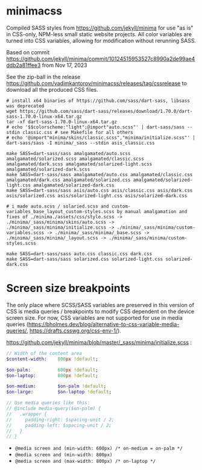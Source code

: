 # minimacss
Compiled SASS styles from https://github.com/jekyll/minima for use "as is" in CSS-only, NPM-less small static website projects. All color variables are turned into CSS variables, allowing for modification without rerunning SASS.

Based on commit https://github.com/jekyll/minima/commit/10124515953527c8990a2de99ae4ddb2a81ffee3 from Nov 17, 2023

See the zip-ball in the release https://github.com/vadimkantorov/minimacss/releases/tag/cssrelease to download all the produced CSS files.

```shell
# install x64 binaries of https://github.com/sass/dart-sass, libsass was deprecated
wget https://github.com/sass/dart-sass/releases/download/1.70.0/dart-sass-1.70.0-linux-x64.tar.gz
tar -xf dart-sass-1.70.0-linux-x64.tar.gz
# echo '$$colorscheme:"light";@import"auto.scss"' | dart-sass/sass --stdin classic.css # see Makefile for all others
# echo '@import"minima/skins/classic.scss","minima/initialize.scss"' | dart-sass/sass -I minima/_sass --stdin asis_classic.css

make SASS=dart-sass/sass amalgamated/auto.scss amalgamated/solarized.scss amalgamated/classic.scss amalgamated/dark.scss amalgamated/solarized-light.scss amalgamated/solarized-dark.scss
make SASS=dart-sass/sass amalgamated/auto.css amalgamated/classic.css amalgamated/dark.css amalgamated/solarized.css amalgamated/solarized-light.css amalgamated/solarized-dark.css
make SASS=dart-sass/sass asis/auto.css asis/classic.css asis/dark.css asis/solarized.css asis/solarized-light.css asis/solarized-dark.css

# i made auto.scss / solaried.scss and custom-variables_base_layout_custom-styles.scss by manual amalgamation and fixes of ./minima./assets/css/style.scss -> ./minima/_sass/minima/skins/auto.scss -> ./minima/_sass/minima/initialize.scss -> ./minima/_sass/minima/custom-variables.scss -> ./minima/_sass/minima/_base.scss -> ./minima/_sass/minima/_layout.scss -> ./minima/_sass/minima/custom-styles.scss

make SASS=dart-sass/sass auto.css classic.css dark.css
make SASS=dart-sass/sass solarized.css solarized-light.css solarized-dark.css
```

# Screen size breakpoints
The only place where SCSS/SASS variables are preserved in this version of CSS is media queries / breakpoints to modify CSS dependent on the device screen size. For now, CSS variables are not supported for use in media queries (https://bholmes.dev/blog/alternative-to-css-variable-media-queries/, https://drafts.csswg.org/css-env-1/).

https://github.com/jekyll/minima/blob/master/_sass/minima/initialize.scss : 
```sass
// Width of the content area
$content-width:    800px !default;

$on-palm:          600px !default;
$on-laptop:        800px !default;

$on-medium:        $on-palm !default;
$on-large:         $on-laptop !default;

// Use media queries like this:
// @include media-query($on-palm) {
//   .wrapper {
//     padding-right: $spacing-unit / 2;
//     padding-left: $spacing-unit / 2;
//   }
// }
```
- `@media screen and (min-width: 600px) /* on-medium = on-palm */`
- `@media screen and (min-width: 800px)`
- `@media screen and (max-width: 800px) /* on-laptop */`
